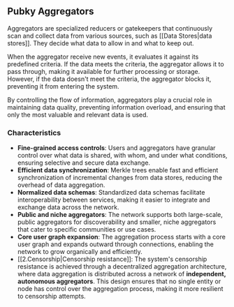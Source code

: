 ## Pubky Aggregators

Aggregators are specialized reducers or gatekeepers that continuously scan and collect data from various sources, such as [[Data Stores|data stores]]. They decide what data to allow in and what to keep out.

When the aggregator receive new events, it evaluates it against its predefined criteria. If the data meets the criteria, the aggregator allows it to pass through, making it available for further processing or storage. However, if the data doesn't meet the criteria, the aggregator blocks it, preventing it from entering the system.

By controlling the flow of information, aggregators play a crucial role in maintaining data quality, preventing information overload, and ensuring that only the most valuable and relevant data is used.

### Characteristics

- **Fine-grained access controls**: Users and aggregators have granular control over what data is shared, with whom, and under what conditions, ensuring selective and secure data exchange.
- **Efficient data synchronization**: Merkle trees enable fast and efficient synchronization of incremental changes from data stores, reducing the overhead of data aggregation.
- **Normalized data schemas**: Standardized data schemas facilitate interoperability between services, making it easier to integrate and exchange data across the network.
- **Public and niche aggregators**: The network supports both large-scale, public aggregators for discoverability and smaller, niche aggregators that cater to specific communities or use cases.
- **Core user graph expansion**: The aggregation process starts with a core user graph and expands outward through connections, enabling the network to grow organically and efficiently.
- [[2.Censorship|Censorship resistance]]: The system's censorship resistance is achieved through a decentralized aggregation architecture, where data aggregation is distributed across a network of **independent, autonomous aggregators**. This design ensures that no single entity or node has control over the aggregation process, making it more resilient to censorship attempts.
